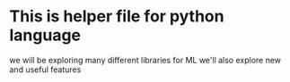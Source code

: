 # This is helper file for python language 
we will be exploring many different libraries for ML
we'll also explore new and useful features
